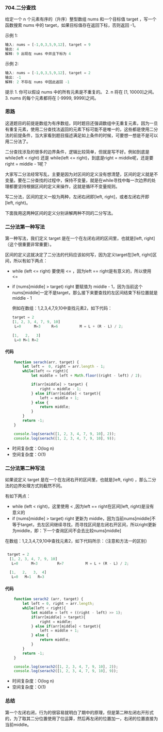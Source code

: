 ### 704.二分查找

给定一个 n 个元素有序的（升序）整型数组 nums 和一个目标值 target  ，写一个函数搜索 nums 中的 target，如果目标值存在返回下标，否则返回 -1。

示例 1:
```javascript
输入: nums = [-1,0,3,5,9,12], target = 9     
输出: 4       
解释: 9 出现在 nums 中并且下标为 4     
```
示例 2:

```javascript
输入: nums = [-1,0,3,5,9,12], target = 2     
输出: -1        
解释: 2 不存在 nums 中因此返回 -1 
```
提示
    1. 你可以假设 nums 中的所有元素是不重复的。
    2. n 将在 [1, 10000]之间。
    3. nums 的每个元素都将在 [-9999, 9999]之间。

### 思路

这道题目的前提是数组为有序数组，同时题目还强调数组中无重复元素，因为一旦有重复元素，使用二分查找法返回的元素下标可能不是唯一的，这些都是使用二分法的前提条件，当大家看到题目描述满足如上条件的时候，可要想一想是不是可以用二分法了。

二分查找涉及的很多的边界条件，逻辑比较简单，但就是写不好。例如到底是 while(left < right) 还是 while(left <= right)，到底是right = middle呢，还是要right = middle - 1呢？

大家写二分法经常写乱，主要是因为对区间的定义没有想清楚，区间的定义就是不变量。要在二分查找的过程中，保持不变量，就是在while寻找中每一次边界的处理都要坚持根据区间的定义来操作，这就是循环不变量规则。

写二分法，区间的定义一般为两种，左闭右闭即[left, right]，或者左闭右开即[left, right)。

下面我用这两种区间的定义分别讲解两种不同的二分写法。

### 二分法第一种写法

第一种写法，我们定义 target 是在一个在左闭右闭的区间里，也就是[left, right] （这个很重要非常重要）。

区间的定义这就决定了二分法的代码应该如何写，因为定义target在[left, right]区间，所以有如下两点：

- while (left <= right) 要使用 <= ，因为left == right是有意义的，所以使用 <=

- if (nums[middle] > target) right 要赋值为 middle - 1，因为当前这个nums[middle]一定不是target，那么接下来要查找的左区间结束下标位置就是 middle - 1

  例如在数组：1,2,3,4,7,9,10中查找元素2，如下代码：

  ```javascript
  target = 2
  [1, 2, 3, 4, 7, 9, 10]
   L=0      M=3     R=6          M = L + (R - L) / 2;
 
  [1,   2,   3]
   L=0 M=1 R=2
  ```

####  代码

```javascript
    function serach(arr, target) {
        let left =  0, right = arr.length - 1;
        while(left <= right){
            let middle = left + Math.floor((right - left) / 2);

            if(arr[middle] > target) {
                right = middle - 1;
            } else if(arr[middle] < target){
                left = middle + 1;
            } else {
                return middle;
            }
        }
        return -1;
    }

    console.log(serach([1, 2, 3, 4, 7, 9, 10], 2));
    console.log(serach([1, 2, 3, 4, 7, 9, 10], 9));

```

- 时间复杂度：O(log n)
- 空间复杂度：O(1)

### 二分法第二种写法

如果说定义 target 是在一个在左闭右开的区间里，也就是[left, right) ，那么二分法的边界处理方式则截然不同。

有如下两点：

- while (left < right)，这里使用 < ,因为left == right在区间[left, right)是没有意义的
- if (nums[middle] > target) right 更新为 middle，因为当前nums[middle]不等于target，去左区间继续寻找，而寻找区间是左闭右开区间，所以right更新为middle，即：下一个查询区间不会去比较nums[middle]

在数组：1,2,3,4,7,9,10中查找元素2，如下代码所示：（注意和方法一的区别）

```javascript

 target = 2
  [1, 2, 3, 4, 7, 9, 10]
   L=0      M=3         R=7          M = L + (R - L) / 2;
 
  [1,   2,   3,  4]
   L=0   M=1   R=3

```


#### 代码

```javascript
    function serach2 (arr, target) {
        let left = 0, right = arr.length;
        while(left < right){
            let middle = left + ((right - left) >> 1);
            if(arr[middle] > target){
                right = middle;
            } else if(arr[middle] < target){
                left = middle + 1;
            } else {
                return middle;
            }
        }
        return -1;
    }

    console.log(serach2([1, 2, 3, 4, 7, 9, 10], 2));
    console.log(serach2([1, 2, 3, 4, 7, 9, 10], 9));
```
- 时间复杂度：O(log n)
- 空间复杂度：O(1)

### 总结
第一个左闭右闭，行为的很容易就明白了期中的原理，但是第二种左闭右开形式的，为了取其二分位置使用了位运算，然后再左闭的位置加一，右闭的位置直接为当前middle。
  